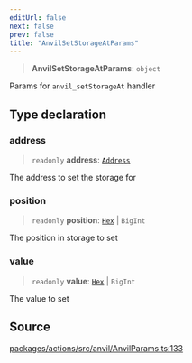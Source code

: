 ```yaml
---
editUrl: false
next: false
prev: false
title: "AnvilSetStorageAtParams"
---
```


> **AnvilSetStorageAtParams**: `object`

Params for `anvil_setStorageAt` handler

## Type declaration

### address

> `readonly` **address**: [`Address`](/reference/tevm/actions/type-aliases/address/)

The address to set the storage for

### position

> `readonly` **position**: [`Hex`](/reference/tevm/actions/type-aliases/hex/) \| `BigInt`

The position in storage to set

### value

> `readonly` **value**: [`Hex`](/reference/tevm/actions/type-aliases/hex/) \| `BigInt`

The value to set

## Source

[packages/actions/src/anvil/AnvilParams.ts:133](https://github.com/evmts/tevm-monorepo/blob/main/packages/actions/src/anvil/AnvilParams.ts#L133)
